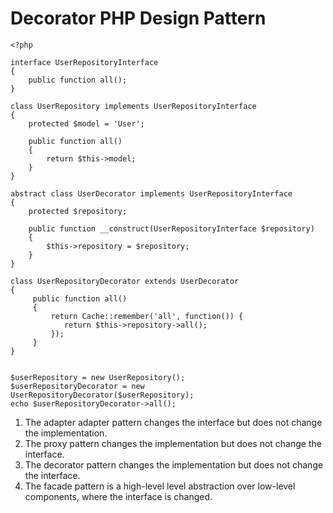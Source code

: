 # Decorator PHP Design Pattern

```
<?php

interface UserRepositoryInterface
{
    public function all();
}

class UserRepository implements UserRepositoryInterface
{
    protected $model = 'User';
    
    public function all()
    {
        return $this->model;
    }
}

abstract class UserDecorator implements UserRepositoryInterface
{
    protected $repository;
     
    public function __construct(UserRepositoryInterface $repository)
    {
        $this->repository = $repository;
    }
}

class UserRepositoryDecorator extends UserDecorator
{
     public function all()
     {
         return Cache::remember('all', function()) {
            return $this->repository->all();
         });
     }
}


$userRepository = new UserRepository();
$userRepositoryDecorator = new UserRepositoryDecorator($userRepository);
echo $userRepositoryDecorator->all();
````


1) The adapter adapter pattern changes the interface but does not change the implementation.
2) The proxy pattern changes the implementation but does not change the interface.
3) The decorator pattern changes the implementation but does not change the interface.
4) The facade pattern is a high-level level abstraction over low-level components, where the interface is changed.
